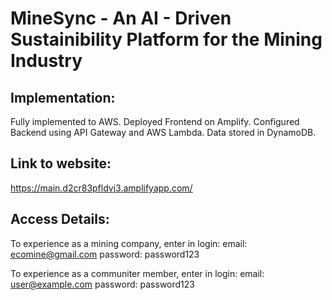 # MineSync - An AI - Driven Sustainibility Platform for the Mining Industry

## Implementation:
Fully implemented to AWS. Deployed Frontend on Amplify.
Configured Backend using API Gateway and AWS Lambda.
Data stored in DynamoDB.

## Link to website:

https://main.d2cr83pfldvj3.amplifyapp.com/

## Access Details:
To experience as a mining company, enter in login:
email: ecomine@gmail.com
password: password123

To experience as a communiter member, enter in login:
email: user@example.com
password: password123
